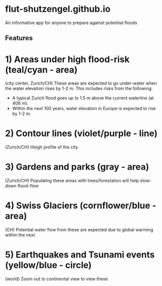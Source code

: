 # flut-shutzengel.github.io
An informative app for anyone to prepare against potential floods

## Features

# 1) Areas under high flood-risk (teal/cyan - area) 
(city center, Zurich/CH)
These areas are expected to go under-water when the water elevation rises by 1-2 m. This includes risks from the following:
* A typical Zurich flood goes up to 1.5 m above the current waterline (at 406 m).
* Within the next 100 years, water elevation in Europe is expected to rise by 1-2 m.

# 2) Contour lines (violet/purple - line)
(Zurich/CH)
Heigh profile of the city

# 3) Gardens and parks (gray - area)
(Zurich/CH)
Populating these areas with trees/forestation will help slow-down flood-flow

# 4) Swiss Glaciers (cornflower/blue - area)
(CH) Potential water flow from these are expected due to global warming within the next 

# 5) Earthquakes and Tsunami events (yellow/blue - circle)
(world) Zoom out to continental view to view these
